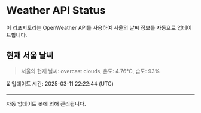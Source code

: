 
# Weather API Status

이 리포지토리는 OpenWeather API를 사용하여 서울의 날씨 정보를 자동으로 업데이트합니다.

## 현재 서울 날씨
> 서울의 현재 날씨: overcast clouds, 온도: 4.76°C, 습도: 93%

⏳ 업데이트 시간: 2025-03-11 22:22:44 (UTC)

---
자동 업데이트 봇에 의해 관리됩니다.
